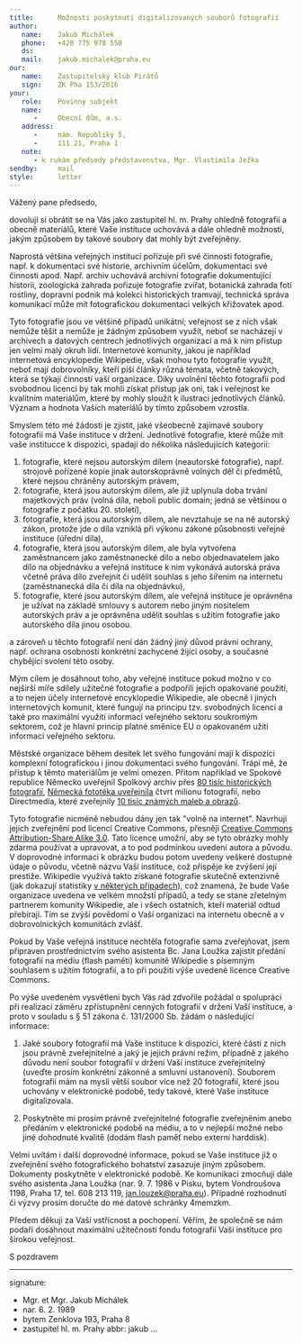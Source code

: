 ```yaml
---
title:      Možnosti poskytnutí digitalizovaných souborů fotografií
author:
   name:    Jakub Michálek
   phone:   +420 775 978 550
   ds:      
   mail:    jakub.michalek@praha.eu
our:
   name:    Zastupitelský klub Pirátů
   sign:    ZK Pha 153/2016
your:
   role:    Povinný subjekt
   name:    
      -     Obecní dům, a.s.
   address:
      -     nám. Republiky 5, 
      -     111 21, Praha 1
   note:
      - k rukám předsedy představenstva, Mgr. Vlastimila Ježka
sendby:     mail
style:      letter
---
```


Vážený pane předsedo,

dovoluji si obrátit se na Vás jako zastupitel hl. m. Prahy ohledně fotografií a obecně materiálů, které Vaše instituce uchovává a dále ohledně možností, jakým způsobem by takové soubory dat mohly být zveřejněny. 

Naprostá většina veřejných institucí pořizuje při své činnosti fotografie, např. k dokumentaci své historie, archivním účelům, dokumentaci své činnosti apod. Např. archiv uchovává archivní fotografie dokumentující historii, zoologická zahrada pořizuje fotografie zvířat, botanická zahrada fotí rostliny, dopravní podnik má kolekci historických tramvají, technická správa komunikací může mít fotografickou dokumentaci velkých křižovatek apod. 

Tyto fotografie jsou ve většině případů unikátní; veřejnost se z nich však nemůže těšit a nemůže je žádným způsobem využít, neboť se nacházejí v archivech a datových centrech jednotlivých organizací a má k nim přístup jen velmi malý okruh lidí. Internetové komunity, jakou je například internetová encyklopedie Wikipedie, však mohou tyto fotografie využít, neboť mají dobrovolníky, kteří píší články různá témata, včetně takových, která se týkají činností vaší organizace. Díky uvolnění těchto fotografií pod svobodnou licencí by tak mohli získat přístup jak oni, tak i veřejnost ke kvalitním materiálům, které by mohly sloužit k ilustraci jednotlivých článků. Význam a hodnota Vašich materiálů by tímto způsobem vzrostla. 

Smyslem této mé žádosti je zjistit, jaké všeobecně zajímavé soubory fotografií má Vaše instituce v držení. Jednotlivé fotografie, které může mít vaše institucce k dispozici, spadají do několika následujících kategorií:

1. fotografie, které nejsou autorským dílem (neautorské fotografie), např. strojově pořízené kopie jinak autorskoprávně volných děl či předmětů, které nejsou chráněny autorským právem,
2. fotografie, která jsou autorským dílem, ale již uplynula doba trvání majetkových práv (volná díla, neboli public domain; jedná se většinou o fotografie z počátku 20. století),
3. fotografie, která jsou autorským dílem, ale nevztahuje se na ně autorský zákon, protože jde o díla vzniklá při výkonu zákoné působnosti veřejné instituce (úřední díla),
4. fotografie, která jsou autorským dílem, ale byla vytvořena zaměstnancem jako zaměstnanecké dílo a nebo objednavatelem jako dílo na objednávku a veřejná instituce k nim vykonává autorská práva včetně práva dílo zveřejnit či udělit souhlas s jeho šířením na internetu (zaměstnanecká díla či díla na objednávku),
5. fotografie, které jsou autorským dílem, ale veřejná instituce je oprávněna je užívat na základě smlouvy s autorem nebo jiným nositelem autorských práv a je oprávněna udělit souhlas s užitím fotografie jako autorského díla jinou osobou.

a zároveň u těchto fotografií není dán žádný jiný důvod právní ochrany, např. ochrana osobnosti konkrétní zachycené žijící osoby, a současné chybějící svolení této osoby.

Mým cílem je dosáhnout toho, aby veřejné instituce pokud možno v co nejširší míře sdílely užitečné fotografie a podpořili jejich opakované použití, a to nejen účely internetové encyklopedie Wikipedie, ale obecně i jiných internetových komunit, které fungují na principu tzv. svobodných licencí a také pro maximální využití informací veřejného sektoru soukromým sektorem, což je hlavní princip platné směnice EU o opakovaném užití informací veřejného sektoru. 

Městské organizace během desítek let svého fungování mají k dispozici komplexní fotografickou i jinou dokumentaci svého fungování. Trápí mě, že přístup k těmto materiálům je velmi omezen. Přitom například ve Spokové republice Německo uveřejnil Spolkový archiv přes [80 tisíc historických fotografií](https://commons.wikimedia.org/wiki/Commons:Bundesarchiv), [Německá fototéka uveřejnila](https://commons.wikimedia.org/wiki/Commons:Deutsche_Fotothek) čtvrt milionu fotografií, nebo Directmedia, které zveřejnily [10 tisíc známých maleb a obrazů](https://commons.wikimedia.org/wiki/Commons:10,000_paintings_from_Directmedia).

Tyto fotografie nicméně nebudou dány jen tak "volně na internet". Navrhuji jejich zveřejnění pod licencí Creative Commons, přesněji [Creative Commons Attribution-Share Alike 3.0](http://cs.wikipedia.org/wiki/Creative_Commons). Tato licence umožní, aby se tyto obrázky mohly zdarma používat a upravovat, a to pod podmínkou uvedení autora a původu. V doprovodné informaci k obrázku budou potom uvedeny veškeré dostupné údaje o původu, včetně názvu Vaší instituce, což přispěje ke zvýšení její prestiže. Wikipedie využívá takto získané fotografie skutečně extenzivně (jak dokazují statistiky [v některých případech](https://tools.wmflabs.org/glamtools/glamorous.php?doit=1&category=Images+from+the+German+Federal+Archive&use_globalusage=1&ns0=1&projects[wikipedia]=1&projects[wikimedia]=1&projects[wikisource]=1&projects[wikibooks]=1&projects[wikiquote]=1&projects[wiktionary]=1&projects[wikinews]=1&projects[wikivoyage]=1&projects[wikispecies]=1&projects[mediawiki]=1&projects[wikidata]=1&projects[wikiversity]=1)), což znamená, že bude Vaše organizace uvedena ve velkém množstí případů, a tedy se stane zřetelným partnerem komunity Wikipedie, ale i všech ostatních, kteří materiál odtud přebírají. Tím se zvýší povědomí o Vaší organizaci na internetu obecně a v dobrovolnických komunitách zvlášť.

Pokud by Vaše veřejná instituce nechtěla fotografie sama zveřejňovat, jsem připraven prostřednictvím svého asistenta Bc. Jana Loužka zajistit předání fotografií na médiu (flash paměti) komunitě Wikipedie s písemným souhlasem s užitím fotografií, a to při použití výše uvedené licence Creative Commons.

Po výše uvedeném vysvětlení bych Vás rád zdvořile požádal o spolupráci při realizaci záměru zpřístupnění cenných fotografií v držení Vaší instituce, a proto v souladu s § 51 zákona č. 131/2000 Sb. žádám o následující informace:

1. Jaké soubory fotografií má Vaše instituce k dispozici, které části z nich jsou právně zveřejnitelné a jaký je jejich právní režim, případně z jakého důvodu není soubor fotografií v držení Vaší instituce zveřejnitelný (uveďte prosím konkrétní zákonné a smluvní ustanovení). Souborem fotografií mám na mysli větší soubor více než 20 fotografií, které jsou uchovány v elektronické podobě, tedy takové, které Vaše instituce digitalizovala.

2. Poskytněte mi prosím právně zveřejnitelné fotografie zveřejněním anebo předáním v elektronické podobě na médiu, a to v nejlepší možné nebo jiné dohodnuté kvalitě (dodám flash paměť nebo externí harddisk).

Velmi uvítám i další doprovodné informace, pokud se Vaše instituce již o zveřejnění svého fotografického bohatství zasazuje jiným způsobem. Dokumenty poskytněte v elektronické podobě. Ke komunikaci zmocňuji dále svého asistenta Jana Loužka (nar. 9. 7. 1986 v Písku, bytem Vondroušova 1198, Praha 17, tel. 608 213 119, jan.louzek@praha.eu). Případné rozhodnutí či výzvy prosím doručte do mé datové schránky 4memzkm. 

Předem děkuji za Vaši vstřícnost a pochopení. Věřím, že společně se nám podaří dosáhnout maximální užitečnosti fondu fotografií Vaší instituce pro širokou veřejnost. 

S pozdravem

---
signature: 
  - Mgr. et Mgr. Jakub Michálek
  - nar. 6. 2. 1989
  - bytem Zenklova 193, Praha 8
  - zastupitel hl. m. Prahy
abbr:       jakub
...
